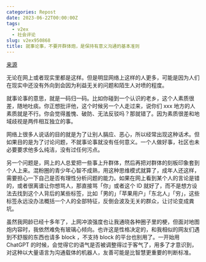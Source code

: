 ```yaml
---
categories: Repost
date: 2023-06-22T00:00:00Z
tags:
  - v2ex
  - 社会评论
slug: v2ex950868
title: 就事论事，不要开群体炮，是保持有意义沟通的基本准则
---
```


[来源](https://v2ex.com/t/950868)

无论在网上或者现实里都是这样。但是明显网络上这样的人更多，可能是因为人们在现实中还没有外向到会因为利益无关的问题和陌生人对喷的程度。

就事论事的意思，就是一码归一码。比如你碰到一个认识的老乡，这个人素质很差，随地吐痰。你正想批评他，这个时候另一个人走过来，说你们 xxx 地方的人素质就是不行。你会觉得羞愧、破防、无法反驳吗？那就错了。因为素质很差和地域歧视是两件相互独立的事。

网络上很多人说话的目的就是为了让别人膈应、恶心，所以经常出现这种话术。但如果目的是为了讨论问题，不就事论事就没有任何意义。一个人做好事，社区也未必要要求他多么纯洁，没有过任何污点。

另一个问题是，网上的人总爱把一些事上升群体，然后再把对群体的刻板印象套到个人上来。混粉圈的青少年心智不成熟，用这种思维模式就算了，成年人还这样，需要担心一下自己是否有理性分析问题的能力。如果在网上看到某个人的言论是错的，或者很离谱让你想骂人，那直接骂「你」或者这个 ID 就好了，而不是想方设法去找到这个人背后的某些标签，比如「男的」「苹果用户」「东北人」「穷」，这些标签永远没办法概括一个人的全部特征，反倒会波及无关的群众，让讨论变成粪坑。

虽然我网龄已经十多年了，上网冲浪强度也让我通晓各种圈子里的梗，但面对地图炮内容时，我依然难免有玻璃心倾向。也许这是性格决定的，和我相似的网友们遇到不舒服的东西也请多 block ，不支持 block 的平台也别用了。一开始用 ChatGPT 的时候，会觉得它的语气是否被调整得过于客气了，用多了才意识到，对这种以大量语言为沟通载体的机器人，友善可能是比智慧更重要的判断标准。
